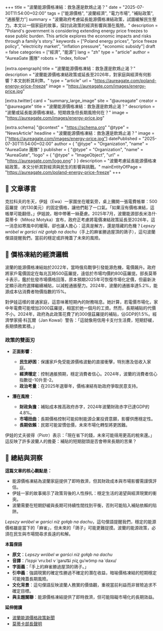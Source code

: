 
+++
title = "波蘭能源價格凍結：救急還是飲鴆止渴？"
date = "2025-07-30T11:54:00+02:00"
tags = ["能源價格", "波蘭經濟", "電力市場", "補貼政策", "通脹壓力"]
summary = "波蘭政府考慮延長能源價格凍結政策，試圖緩解民生壓力。本文以一個家庭的故事，探討此政策的經濟影響與潛在風險。"
description = "Poland's government is considering extending energy price freezes to ease public burden. This article explores the economic impacts and risks through a family's story."
keywords = ["Poland energy prices", "price freeze policy", "electricity market", "inflation pressure", "economic subsidy"]
draft = false
categories = ["經濟", "能源"]
lang = "zh"
type = "article"
author = "AureaGate 團隊"
robots = "index, follow"

[extra.opengraph]
title = "波蘭能源價格凍結：救急還是飲鴆止渴？"
description = "波蘭能源價格凍結政策或延長至2026年，對家庭與經濟有何影響？本文剖析其利弊。"
type = "article"
url = "https://aureagate.com/poland-energy-price-freeze"
image = "https://aureagate.com/images/energy-price.jpg"

[extra.twitter]
card = "summary_large_image"
site = "@aureagate"
creator = "@aureagate"
title = "波蘭能源價格凍結：救急還是飲鴆止渴？"
description = "波蘭或延長能源價格凍結，短期救急但長期風險何在？"
image = "https://aureagate.com/images/energy-price.jpg"

[extra.schema]
"@context" = "https://schema.org"
"@type" = "NewsArticle"
headline = "波蘭能源價格凍結：救急還是飲鴆止渴？"
image = ["https://aureagate.com/images/energy-price.jpg"]
datePublished = "2025-07-30T11:54:00+02:00"
author = { "@type" = "Organization", "name" = "AureaGate 團隊" }
publisher = { "@type" = "Organization", "name" = "AureaGate", "logo" = { "@type" = "ImageObject", "url" = "https://aureagate.com/logo.png" } }
description = "波蘭考慮延長能源價格凍結政策，本文分析其對經濟與民生的影響與挑戰。"
mainEntityOfPage = "https://aureagate.com/poland-energy-price-freeze"
+++


## 🧭 文章導言
克拉科夫的冬天，伊娃（Ewa）一家圍坐在暖氣旁，桌上攤開一張電費帳單：500茲羅提（約130美元）的固定價格，讓他們鬆了一口氣。「如果沒有價格凍結，這帳單可能翻倍，」伊娃說，眼中帶著一絲憂慮。2025年7月，波蘭能源部長米洛什·莫蒂卡（Miłosz Motyka）宣布，政府正考慮將電價凍結政策延長至2026年，這一消息如寒風中的暖陽，卻也讓人擔心：這真是解方，還是隱藏的危機？*Lepszy wróbel w garści niż gołąb na dachu*（手上的麻雀勝過屋頂的鴿子），這句波蘭俚語提醒我們，當前的穩定或許掩蓋了未來的風險。

## 📌 價格凍結的經濟邏輯
波蘭的能源價格凍結始於2022年，當時俄烏戰爭引發能源危機，電價飆升。政府將家戶電價固定在每兆瓦時500茲羅提，遠低於市場均價約800茲羅提。部長莫蒂卡表示，鑑於批發市場價格回落，原本預期2025年可恢復市場化定價，但最新決定顯示政府選擇繼續補貼，以減輕通脹壓力。2024年，波蘭的通脹率達5.2%，能源成本佔消費者物價指數的15%。

對伊娃這樣的普通家庭，這意味著短期內的財務喘息。她計算，若電價市場化，家中年電費可能增加2000茲羅提，相當於她一個月的工資。然而，長期補貼的代價不小。2024年，政府為此政策花費了約300億茲羅提的補貼，佔GDP的1.5%。經濟學家揚·科瓦爾（Jan Kowal）警告：「這就像用信用卡支付生活費，短期舒緩，長期債務累積。」

### 政策的雙面刃
- **正面影響**：
  - **民生紓困**：保護家戶免受能源價格波動的直接衝擊，特別惠及低收入家庭。
  - **經濟穩定**：控制通脹預期，穩定消費者信心。2024年，波蘭的消費者信心指數從-10升至-2。
  - **政治考量**：在2025年選舉年，價格凍結有助政府爭取民意支持。

- **潛在風險**：
  - **財政負擔**：補貼成本推高政府赤字，2024年波蘭財政赤字已達GDP的4.8%。
  - **市場扭曲**：長期價格控制可能抑制能源企業投資意願，影響供應穩定性。
  - **長期依賴**：民眾可能習慣低價，未來市場化轉型將更困難。

伊娃的丈夫彼得（Piotr）表示：「現在省下的錢，未來可能得用更高的稅來還。」這反映了許多波蘭人的擔憂：補貼的短期甜頭是否會帶來長期的苦果？

## 💬 總結與洞察
**這篇文章的核心觀點是：**
- 能源價格凍結為波蘭家庭提供了即時救濟，但其財政成本與市場影響需謹慎評估。
- 伊娃一家的故事揭示了政策背後的人性掙扎：穩定生活的渴望與經濟現實的衝突。
- 波蘭需要在短期舒緩與長期可持續性間找到平衡，否則可能陷入補貼依賴的陷阱。

*Lepszy wróbel w garści niż gołąb na dachu*，這句俚語提醒我們，穩定的能源價格雖是當下的「麻雀」，但未來的「鴿子」可能更難捉摸。波蘭的能源政策，必須在民生與市場間尋求長遠的和解。

**本篇俚語**  
- **原文**：*Lepszy wróbel w garści niż gołąb na dachu*  
- **音譯**：/ˈlɛpʂɨ ˈvruːbɛl v ˈɡarɕt͡ɕi ɲiʐ ɡuˈwɔ̃mp na ˈdaxu/  
- **字面義**：「手上的麻雀勝過屋頂的鴿子。」  
- **引申義**：強調現實的確定性勝過不確定的潛在收益，暗喻價格凍結的短期穩定可能掩蓋長期風險。  
- **文化背景**：這句俚語反映波蘭人務實的價值觀，重視當前利益而非冒險追求不確定目標。  
- **與主題關聯**：能源價格凍結提供了即時救濟，但可能阻礙市場化的長期效益。

**延伸閱讀**  
- [波蘭能源價格政策新聞](https://www.wnp.pl/energia/duze-zaskoczenie-ws-cen-pradu-nagly-zwrot,968929.html)  
- [莫蒂卡部長聲明](https://trojka.polskieradio.pl/artykul/3557640,motyka-mamy-ustawe-ktora-realnie-obniza-ceny-energii)